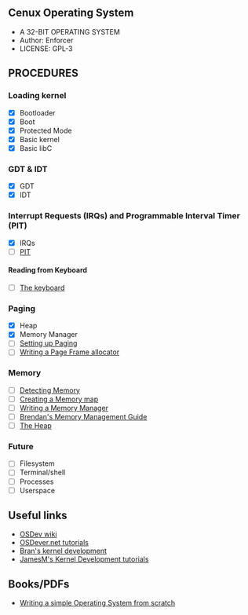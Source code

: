 ## Cenux Operating System
- A 32-BIT OPERATING SYSTEM
- Author: Enforcer
- LICENSE: GPL-3

## PROCEDURES
### Loading kernel
- [x] Bootloader
- [x] Boot
- [x] Protected Mode
- [x] Basic kernel
- [x] Basic libC

### GDT & IDT
- [x] GDT
- [x] IDT

### Interrupt Requests (IRQs) and Programmable Interval Timer (PIT)
- [x] IRQs
- [ ] [PIT](https://web.archive.org/web/20160326061932/http://jamesmolloy.co.uk/tutorial_html/5.-IRQs%20and%20the%20PIT.html)

#### Reading from Keyboard
- [ ] [The keyboard](http://www.osdever.net/bkerndev/Docs/keyboard.htm)

### Paging
- [x] Heap
- [x] Memory Manager
- [ ] [Setting up Paging](https://wiki.osdev.org/Setting_Up_Paging)
- [ ] [Writing a Page Frame allocator](https://wiki.osdev.org/Writing_A_Page_Frame_Allocator)

### Memory
- [ ] [Detecting Memory](https://wiki.osdev.org/Detecting_Memory_(x86))
- [ ] [Creating a Memory map](https://wiki.osdev.org/Memory_Map_(x86))
- [ ] [Writing a Memory Manager](https://wiki.osdev.org/Writing_a_memory_manager)
- [ ] [Brendan's Memory Management Guide](https://wiki.osdev.org/Brendan%27s_Memory_Management_Guide)
- [ ] [The Heap](https://web.archive.org/web/20160326122206/http://jamesmolloy.co.uk/tutorial_html/7.-The%20Heap.html)

### Future
- [ ] Filesystem
- [ ] Terminal/shell
- [ ] Processes
- [ ] Userspace

## Useful links
- [OSDev wiki](https://wiki.osdev.org/)
- [OSDever.net tutorials](http://www.osdever.net/tutorials/)
- [Bran's kernel development](http://www.osdever.net/bkerndev/Docs/title.htm)
- [JamesM's Kernel Development tutorials](https://web.archive.org/web/20160326062945/http://www.jamesmolloy.co.uk/index.html)

## Books/PDFs
- [Writing a simple Operating System from scratch](http://www.cs.bham.ac.uk/~exr/lectures/opsys/10_11/lectures/os-dev.pdf)

